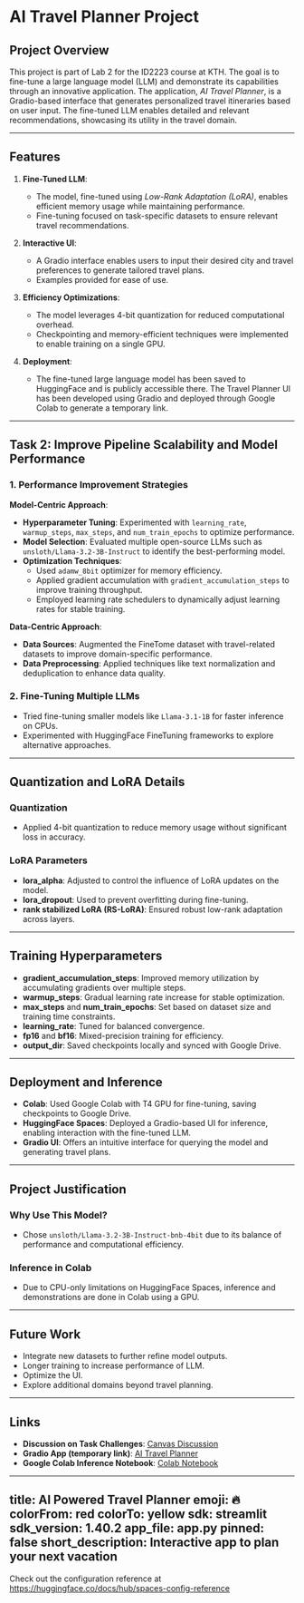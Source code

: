# AI Travel Planner Project

## Project Overview

This project is part of Lab 2 for the ID2223 course at KTH. The goal is to fine-tune a large language model (LLM) and demonstrate its capabilities through an innovative application. The application, *AI Travel Planner*, is a Gradio-based interface that generates personalized travel itineraries based on user input. The fine-tuned LLM enables detailed and relevant recommendations, showcasing its utility in the travel domain.

---

## Features
1. **Fine-Tuned LLM**:
   - The model, fine-tuned using *Low-Rank Adaptation (LoRA)*, enables efficient memory usage while maintaining performance.
   - Fine-tuning focused on task-specific datasets to ensure relevant travel recommendations.

2. **Interactive UI**:
   - A Gradio interface enables users to input their desired city and travel preferences to generate tailored travel plans.
   - Examples provided for ease of use.

3. **Efficiency Optimizations**:
   - The model leverages 4-bit quantization for reduced computational overhead.
   - Checkpointing and memory-efficient techniques were implemented to enable training on a single GPU.

4. **Deployment**:
   - The fine-tuned large language model has been saved to HuggingFace and is publicly accessible there. The Travel Planner UI has been developed using Gradio and deployed through Google Colab to generate a temporary link.

---

## Task 2: Improve Pipeline Scalability and Model Performance

### 1. Performance Improvement Strategies

**Model-Centric Approach**:
- **Hyperparameter Tuning**: Experimented with `learning_rate`, `warmup_steps`, `max_steps`, and `num_train_epochs` to optimize performance.
- **Model Selection**: Evaluated multiple open-source LLMs such as `unsloth/Llama-3.2-3B-Instruct` to identify the best-performing model.
- **Optimization Techniques**:
  - Used `adamw_8bit` optimizer for memory efficiency.
  - Applied gradient accumulation with `gradient_accumulation_steps` to improve training throughput.
  - Employed learning rate schedulers to dynamically adjust learning rates for stable training.

**Data-Centric Approach**:
- **Data Sources**: Augmented the FineTome dataset with travel-related datasets to improve domain-specific performance.
- **Data Preprocessing**: Applied techniques like text normalization and deduplication to enhance data quality.

### 2. Fine-Tuning Multiple LLMs
- Tried fine-tuning smaller models like `Llama-3.1-1B` for faster inference on CPUs.
- Experimented with HuggingFace FineTuning frameworks to explore alternative approaches.

---

## Quantization and LoRA Details

### Quantization
- Applied 4-bit quantization to reduce memory usage without significant loss in accuracy.

### LoRA Parameters
- **lora_alpha**: Adjusted to control the influence of LoRA updates on the model.
- **lora_dropout**: Used to prevent overfitting during fine-tuning.
- **rank stabilized LoRA (RS-LoRA)**: Ensured robust low-rank adaptation across layers.

---

## Training Hyperparameters
- **gradient_accumulation_steps**: Improved memory utilization by accumulating gradients over multiple steps.
- **warmup_steps**: Gradual learning rate increase for stable optimization.
- **max_steps** and **num_train_epochs**: Set based on dataset size and training time constraints.
- **learning_rate**: Tuned for balanced convergence.
- **fp16** and **bf16**: Mixed-precision training for efficiency.
- **output_dir**: Saved checkpoints locally and synced with Google Drive.

---

## Deployment and Inference
- **Colab**: Used Google Colab with T4 GPU for fine-tuning, saving checkpoints to Google Drive.
- **HuggingFace Spaces**: Deployed a Gradio-based UI for inference, enabling interaction with the fine-tuned LLM.
- **Gradio UI**: Offers an intuitive interface for querying the model and generating travel plans.

---

## Project Justification

### Why Use This Model?
- Chose `unsloth/Llama-3.2-3B-Instruct-bnb-4bit` due to its balance of performance and computational efficiency.

### Inference in Colab
- Due to CPU-only limitations on HuggingFace Spaces, inference and demonstrations are done in Colab using a GPU.

---

## Future Work
- Integrate new datasets to further refine model outputs.
- Longer training to increase performance of LLM.
- Optimize the UI.
- Explore additional domains beyond travel planning.

---

## Links
- **Discussion on Task Challenges**: [Canvas Discussion](https://canvas.kth.se/courses/50172/discussion_topics/432284)
- **Gradio App (temporary link)**: [AI Travel Planner](https://huggingface.co/spaces/Eugenius0/ai-travel-planner)
- **Google Colab Inference Notebook**: [Colab Notebook](link)


---
title: AI Powered Travel Planner
emoji: 🔥
colorFrom: red
colorTo: yellow
sdk: streamlit
sdk_version: 1.40.2
app_file: app.py
pinned: false
short_description: Interactive app to plan your next vacation
---

Check out the configuration reference at https://huggingface.co/docs/hub/spaces-config-reference
